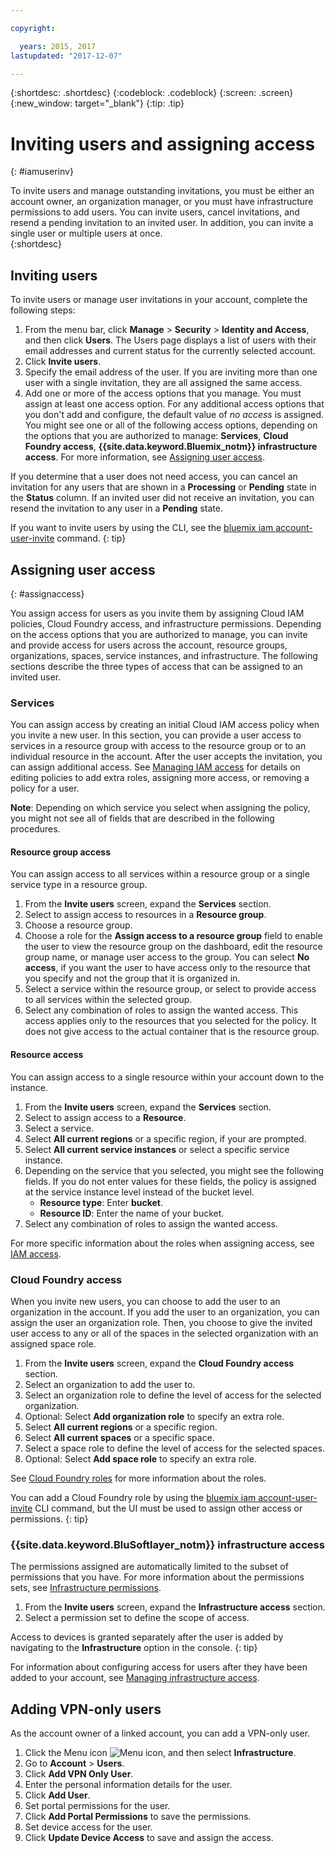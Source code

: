 ```yaml
---

copyright:

  years: 2015, 2017
lastupdated: "2017-12-07"

---
```


{:shortdesc: .shortdesc}
{:codeblock: .codeblock}
{:screen: .screen}
{:new_window: target="_blank"}
{:tip: .tip}

# Inviting users and assigning access
{: #iamuserinv}

To invite users and manage outstanding invitations, you must be either an account owner, an organization manager, or you must have infrastructure permissions to add users. You can invite users, cancel invitations, and resend a pending invitation to an invited user. In addition, you can invite a single user or multiple users at once.  
{:shortdesc}

## Inviting users

To invite users or manage user invitations in your account, complete the following steps: 

1. From the menu bar, click **Manage** &gt; **Security** &gt; **Identity and Access**, and then click **Users**. The Users page displays a list of users with their email addresses and current status for the currently selected account.
2. Click **Invite users**.
3. Specify the email address of the user. If you are inviting more than one user with a single invitation, they are all assigned the same access.
4. Add one or more of the access options that you manage. You must assign at least one access option. For any additional access options that you don't add and configure, the default value of *no access* is assigned. You might see one or all of the following access options, depending on the options that you are authorized to manage: **Services**, **Cloud Foundry access**, **{{site.data.keyword.Bluemix_notm}} infrastructure access**. For more information, see [Assigning user access](/docs/iam/iamuserinv.html#assignaccess).

If you determine that a user does not need access, you can cancel an invitation for any users that are shown in a **Processing** or **Pending** state in the **Status** column. If an invited user did not receive an invitation, you can resend the invitation to any user in a **Pending** state.

If you want to invite users by using the CLI, see the [bluemix iam account-user-invite](/docs/cli/reference/bluemix_cli/bx_cli.html#bluemix_iam_account_user_invite) command.
{: tip}

## Assigning user access
{: #assignaccess}

You assign access for users as you invite them by assigning Cloud IAM policies, Cloud Foundry access, and infrastructure permissions. Depending on the access options that you are authorized to manage, you can invite and provide access for users across the account, resource groups, organizations, spaces, service instances, and infrastructure. The following sections describe the three types of access that can be assigned to an invited user.

### Services

You can assign access by creating an initial Cloud IAM access policy when you invite a new user. In this section, you can provide a user access to services in a resource group with access to the resource group or to an individual resource in the account. After the user accepts the invitation, you can assign additional access. See [Managing IAM access](/docs/iam/mngiam.html#iammanidaccser) for details on editing policies to add extra roles, assigning more access, or removing a policy for a user.

**Note**: Depending on which service you select when assigning the policy, you might not see all of fields that are described in the following procedures.

#### Resource group access

You can assign access to all services within a resource group or a single service type in a resource group.

1. From the **Invite users** screen, expand the **Services** section.
2. Select to assign access to resources in a **Resource group**.
3. Choose a resource group.
4. Choose a role for the **Assign access to a resource group** field to enable the user to view the resource group on the dashboard, edit the resource group name, or manage user access to the group. You can select **No access**, if you want the user to have access only to the resource that you specify and not the group that it is organized in.
5. Select a service within the resource group, or select to provide access to all services within the selected group. 
6. Select any combination of roles to assign the wanted access. This access applies only to the resources that you selected for the policy. It does not give access to the actual container that is the resource group.


#### Resource access

You can assign access to a single resource within your account down to the instance.

1. From the **Invite users** screen, expand the **Services** section.
2. Select to assign access to a **Resource**.
3. Select a service.
4. Select **All current regions** or a specific region, if your are prompted. 
5. Select **All current service instances** or select a specific service instance.
6. Depending on the service that you selected, you might see the following fields. If you do not enter values for these fields, the policy is assigned at the service instance level instead of the bucket level. 
    * **Resource type**: Enter **bucket**.
    * **Resource ID**: Enter the name of your bucket.
7. Select any combination of roles to assign the wanted access.

For more specific information about the roles when assigning access, see [IAM access](/docs/iam/users_roles.html#iamusermanrol).

### Cloud Foundry access

When you invite new users, you can choose to add the user to an organization in the account. If you add the user to an organization, you can assign the user an organization role. Then, you choose to give the invited user access to any or all of the spaces in the selected organization with an assigned space role.

1. From the **Invite users** screen, expand the **Cloud Foundry access** section.
2. Select an organization to add the user to.
3. Select an organization role to define the level of access for the selected organization.
4. Optional: Select **Add organization role** to specify an extra role.
5. Select **All current regions** or a specific region.
6. Select **All current spaces** or a specific space.
7. Select a space role to define the level of access for the selected spaces.
8. Optional: Select **Add space role** to specify an extra role.

See [Cloud Foundry roles](/docs/iam/cfaccess.html#cfroles) for more information about the roles.

You can add a Cloud Foundry role by using the [bluemix iam account-user-invite](/docs/cli/reference/bluemix_cli/bx_cli.html#bluemix_iam_account_user_invite) CLI command, but the UI must be used to assign other access or permissions.
{: tip}

### {{site.data.keyword.BluSoftlayer_notm}} infrastructure access

The permissions assigned are automatically limited to the subset of permissions that you have. For more information about the permissions sets, see [Infrastructure permissions](/docs/iam/infrastructureaccess.html#infrapermission).

1. From the **Invite users** screen, expand the **Infrastructure access** section.
2. Select a permission set to define the scope of access.

Access to devices is granted separately after the user is added by navigating to the **Infrastructure** option in the console.
{: tip}

For information about configuring access for users after they have been added to your account, see [Managing infrastructure access](/docs/iam/mnginfra.html#managing-infrastructure-access).

## Adding VPN-only users

As the account owner of a linked account, you can add a VPN-only user.

1. Click the Menu icon ![Menu icon](../icons/icon_hamburger.svg), and then select **Infrastructure**.
2. Go to **Account** &gt; **Users**.
3. Click **Add VPN Only User**.
4. Enter the personal information details for the user. 
5. Click **Add User**.
6. Set portal permissions for the user.
7. Click **Add Portal Permissions** to save the permissions.
8. Set device access for the user.
9. Click **Update Device Access** to save and assign the access.
